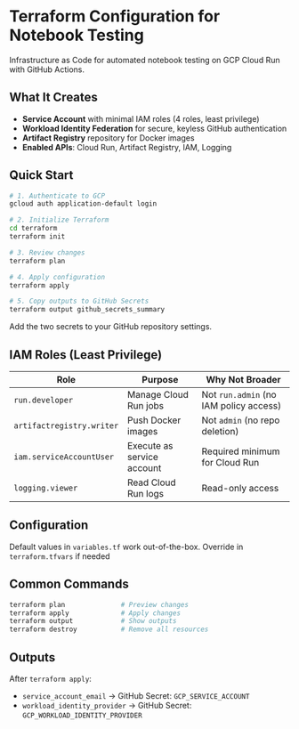 # Terraform Configuration for Notebook Testing

Infrastructure as Code for automated notebook testing on GCP Cloud Run with GitHub Actions.

## What It Creates

- **Service Account** with minimal IAM roles (4 roles, least privilege)
- **Workload Identity Federation** for secure, keyless GitHub authentication
- **Artifact Registry** repository for Docker images
- **Enabled APIs**: Cloud Run, Artifact Registry, IAM, Logging

## Quick Start

```bash
# 1. Authenticate to GCP
gcloud auth application-default login

# 2. Initialize Terraform
cd terraform
terraform init

# 3. Review changes
terraform plan

# 4. Apply configuration
terraform apply

# 5. Copy outputs to GitHub Secrets
terraform output github_secrets_summary
```

Add the two secrets to your GitHub repository settings.

## IAM Roles (Least Privilege)

| Role | Purpose | Why Not Broader |
|------|---------|----------------|
| `run.developer` | Manage Cloud Run jobs | Not `run.admin` (no IAM policy access) |
| `artifactregistry.writer` | Push Docker images | Not `admin` (no repo deletion) |
| `iam.serviceAccountUser` | Execute as service account | Required minimum for Cloud Run |
| `logging.viewer` | Read Cloud Run logs | Read-only access |

## Configuration

Default values in `variables.tf` work out-of-the-box. Override in `terraform.tfvars` if needed

## Common Commands

```bash
terraform plan              # Preview changes
terraform apply             # Apply changes
terraform output            # Show outputs
terraform destroy           # Remove all resources
```

## Outputs

After `terraform apply`:
- `service_account_email` → GitHub Secret: `GCP_SERVICE_ACCOUNT`
- `workload_identity_provider` → GitHub Secret: `GCP_WORKLOAD_IDENTITY_PROVIDER`
